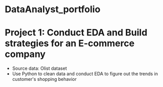 # DataAnalyst_portfolio

# Project 1: Conduct EDA and Build strategies for an E-commerce company
* Source data: Olist dataset
* Use Python to clean data and conduct EDA to figure out the trends in customer's shopping behavior
